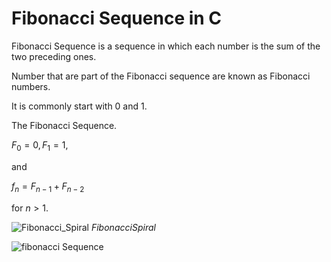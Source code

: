 # Fibonacci Sequence in C

Fibonacci Sequence is a sequence in which each number is the sum of the two preceding ones.

Number that are part of the Fibonacci sequence are known as Fibonacci numbers.

It is commonly start with 0 and 1.

The Fibonacci Sequence.


$F_{0} = 0,     F_{1} = 1,$

and

$f_{n} = F_{n - 1}  +   F_{n - 2}$

for $n > 1.$

![Fibonacci_Spiral](Fibonacci_Sequence/Fibonacci_Spiral.svg.png)
$Fibonacci Spiral$


![fibonacci Sequence](/fibonacci.png)
